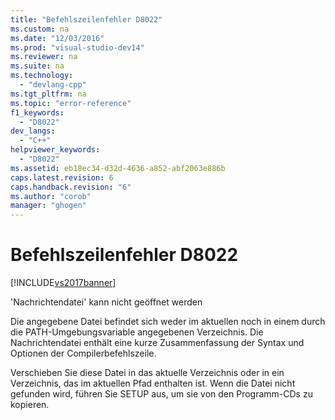 ```yaml
---
title: "Befehlszeilenfehler D8022"
ms.custom: na
ms.date: "12/03/2016"
ms.prod: "visual-studio-dev14"
ms.reviewer: na
ms.suite: na
ms.technology: 
  - "devlang-cpp"
ms.tgt_pltfrm: na
ms.topic: "error-reference"
f1_keywords: 
  - "D8022"
dev_langs: 
  - "C++"
helpviewer_keywords: 
  - "D8022"
ms.assetid: eb18ec34-d32d-4636-a852-abf2063e886b
caps.latest.revision: 6
caps.handback.revision: "6"
ms.author: "corob"
manager: "ghogen"
---
```

# Befehlszeilenfehler D8022
[!INCLUDE[vs2017banner](../../assembler/inline/includes/vs2017banner.md)]

'Nachrichtendatei' kann nicht geöffnet werden  
  
 Die angegebene Datei befindet sich weder im aktuellen noch in einem durch die PATH\-Umgebungsvariable angegebenen Verzeichnis.  Die Nachrichtendatei enthält eine kurze Zusammenfassung der Syntax und Optionen der Compilerbefehlszeile.  
  
 Verschieben Sie diese Datei in das aktuelle Verzeichnis oder in ein Verzeichnis, das im aktuellen Pfad enthalten ist.  Wenn die Datei nicht gefunden wird, führen Sie SETUP aus, um sie von den Programm\-CDs zu kopieren.
